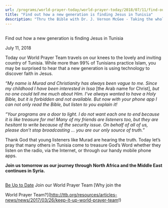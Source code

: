 ```yaml
---
url: /programs/world-prayer-today/world-prayer-today/2018/07/11/find-out-how-a-new-generation-is-finding-jesus-in-tunisia
title: "Find out how a new generation is finding Jesus in Tunisia"
description: "Thru the Bible with Dr. J. Vernon McGee - Taking the whole Word to the whole world"
---
```







## 
 Find out how a new generation is finding Jesus in Tunisia


July 11, 2018




Today our World Prayer Team travels on our knees to the lovely and inviting country of Tunisia. While more than 99% of Tunisians practice Islam, you may be surprised to hear that a new generation is using technology to discover faith in Jesus. 


*“My name is Murad and Christianity has always been vague to me. Since my childhood I have been interested in Issa* [the Arab name for Christ], *but no one could tell me much about Him. I’ve always wanted to have a Holy Bible, but it is forbidden and not available. But now with your phone app I can not only read the Bible, but listen to you explain it!* 


*“Your programs are a door to light. I do not want each one to end because it is like treasure for me! Many of my friends are listeners too, but they are hesitant to write because of the security issue. On behalf of all of us, please don’t stop broadcasting … you are our only source of truth.”*


Thank God that young listeners like Murad are hearing the truth. Today let’s pray that many others in Tunisia come to treasure God’s Word whether they listen on the radio, via the Internet, or through our handy mobile phone apps.  


**Join us tomorrow as our journey through North Africa and the Middle East continues in Syria.** 







## 




[Be Up to Date](http://feeds.feedburner.com/WorldPrayerToday "World Prayer Today RSS Feed")
Join our World Prayer Team
[Why join the  

World Prayer Team?](http://ttb.org/resources/articles-news/news/2017/03/26/keep-it-up-world-prayer-team!)




